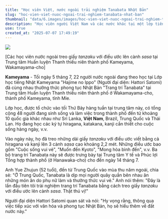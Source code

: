 ```yaml
---
title: "Học viên Việt, nước ngoài trải nghiệm Tanabata Nhật Bản"
slug: "hoc-vien-viet-nuoc-ngoai-trai-nghiem-tanabata-nhat-ban"
thumbnail: "data/6.images/images/hoc-vien-viet-nuoc-ngoai-trai-nghiem-tanabata-nhat-ban.webp"
description: "Học viên người Việt Nam và các nước khác tại một lớp tiếng Nhật ở Kameyama, Mie, đã tham gia trang trí Tanabata và viết điều ước lên giấy tanzaku."
use: true
created_at: "2025-07-07 17:49:19"
---
```


![](/images/20250707-00010008-isenp-000-1-view.webp)

[Các học viên nước ngoài treo giấy *tanzaku* với điều ước lên cành *sasa* tại Trung tâm Huấn luyện Thanh thiếu niên thành phố Kameyama, Wakamayama-cho]

**Kameyama** - Tối ngày 5 tháng 7, 22 người nước ngoài đang theo học tại Lớp học tiếng Nhật Kameyama "Hajime no Ippo" (Người đại diện: Hattori Satomi) đã cùng nhau thưởng thức phong tục Nhật Bản "Trang trí Tanabata" tại Trung tâm Huấn luyện Thanh thiếu niên thành phố ở Wakamayama-cho, thành phố Kameyama, tỉnh Mie.

Lớp học, được tổ chức vào tối Thứ Bảy hàng tuần tại trung tâm này, có tổng cộng 48 người đang sinh sống và làm việc trong thành phố đến từ khoảng 10 quốc gia khác nhau như Sri Lanka, **Việt Nam**, Brazil, Trung Quốc và Thái Lan. Họ đang học các ký tự hiragana, katakana, kanji cần thiết cho cuộc sống hàng ngày, v.v.

Vào ngày này, họ đã treo những dải giấy *tanzaku* với điều ước viết bằng cả hiragana và kanji lên 3 cành *sasa* cao khoảng 2,2 mét. Những điều ước bao gồm "Cuộc sống vui vẻ", "Muốn đến Kyoto", "Mong hòa bình đến", v.v. Ba bộ trang trí Tanabata này sẽ được trưng bày tại Trung tâm Y tế và Phúc lợi Tổng hợp thành phố (ở Hanawaka-cho) cho đến ngày 14 tháng 7.

Anh Yue Zhujun (52 tuổi), đến từ Trung Quốc vào mùa thu năm ngoái, chia sẻ: "Ở Trung Quốc, Tanabata là dịp mọi người quây quần bên nhau ăn những món ăn do phụ nữ làm và thưởng thức vui vẻ." Anh nói thêm: "Đây là lần đầu tiên tôi trải nghiệm trang trí Tanabata bằng cách treo giấy *tanzaku* với điều ước lên cành *sasa*. Thật thú vị!"

Người đại diện Hattori Satomi quan sát và nói: "Hy vọng rằng, thông qua việc tiếp xúc với văn hóa và phong tục Nhật Bản, họ sẽ hiểu thêm về đất nước này."
